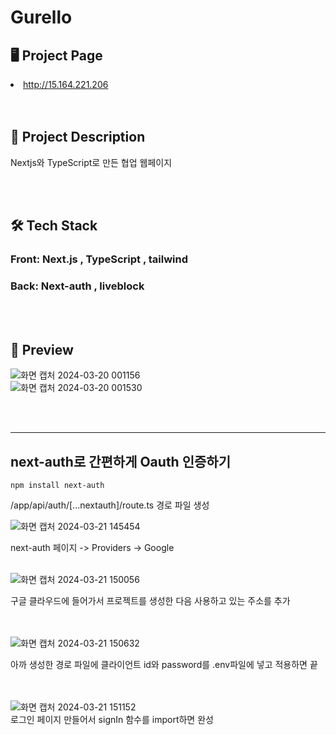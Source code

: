 
# Gurello

## 🖥️ Project Page  

<li><a href = "https://gurelllo.vercel.app/">http://15.164.221.206</a></li>
<br><br>


## 🧾 Project Description

Nextjs와 TypeScript로 만든 협업 웹페이지


<br><br>



## 🛠 Tech Stack

### Front: Next.js , TypeScript , tailwind  
### Back: Next-auth , liveblock

<br><br>

## 🎨 Preview

![화면 캡처 2024-03-20 001156](https://github.com/rnr9928/Next-project/assets/97073355/5b6736c3-f232-4fc9-a6cd-7d31a489932f)  
![화면 캡처 2024-03-20 001530](https://github.com/rnr9928/Next-project/assets/97073355/a10e495d-014b-406e-9ad4-668098702a88)

<br><br>

---

## next-auth로 간편하게 Oauth 인증하기

```
npm install next-auth
```

/app/api/auth/[...nextauth]/route.ts 경로 파일 생성  


![화면 캡처 2024-03-21 145454](https://github.com/rnr9928/Next-project/assets/97073355/a0ac7ce0-b310-4db6-bdc7-fd776739de00)  

next-auth 페이지   -> Providers -> Google 
<br><br>

![화면 캡처 2024-03-21 150056](https://github.com/rnr9928/Next-project/assets/97073355/9af145e5-638b-46ae-96f0-c350f4d89be2)


구글 클라우드에 들어가서 프로젝트를 생성한 다음 
사용하고 있는 주소를 추가  
<br><br>

![화면 캡처 2024-03-21 150632](https://github.com/rnr9928/Next-project/assets/97073355/cf19494a-ed6a-48cc-be1e-18cd9a707224)

아까 생성한 경로 파일에  클라이언트 id와 password를 .env파일에 넣고
적용하면 끝  
<br><br>

![화면 캡처 2024-03-21 151152](https://github.com/rnr9928/Next-project/assets/97073355/c6f8a713-2e40-46ac-91d1-8136c833efe9)  
로그인 페이지 만들어서 signIn 함수를 import하면 완성

<br><br><br><br>
